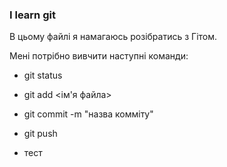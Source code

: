 ### I learn git

В цьому файлі я намагаюсь розібратись з Гітом.

Мені потрібно вивчити наступні команди: 

- git status
- git add <ім'я файла>
- git commit -m "назва комміту"
- git push

- тест
